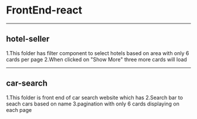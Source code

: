 # FrontEnd-react

--------------------
hotel-seller
--------------------
1.This folder has filter component to select hotels based on area 
  with only 6 cards per page 
2.When clicked on "Show More" three more cards will load

--------------------
car-search
--------------------
1.This folder is front end of car search website which has 
2.Search bar to seach cars based on name 
3.pagination with only 6 cards displaying on each page
